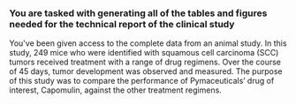 ### You are tasked with generating all of the tables and figures needed for the technical report of the clinical study

You've been given access to the complete data from an animal study. In this study, 249 mice who were identified with squamous cell carcinoma (SCC) tumors received treatment with a range of drug regimens. Over the course of 45 days, tumor development was observed and measured. The purpose of this study was to compare the performance of Pymaceuticals’ drug of interest, Capomulin, against the other treatment regimens.
